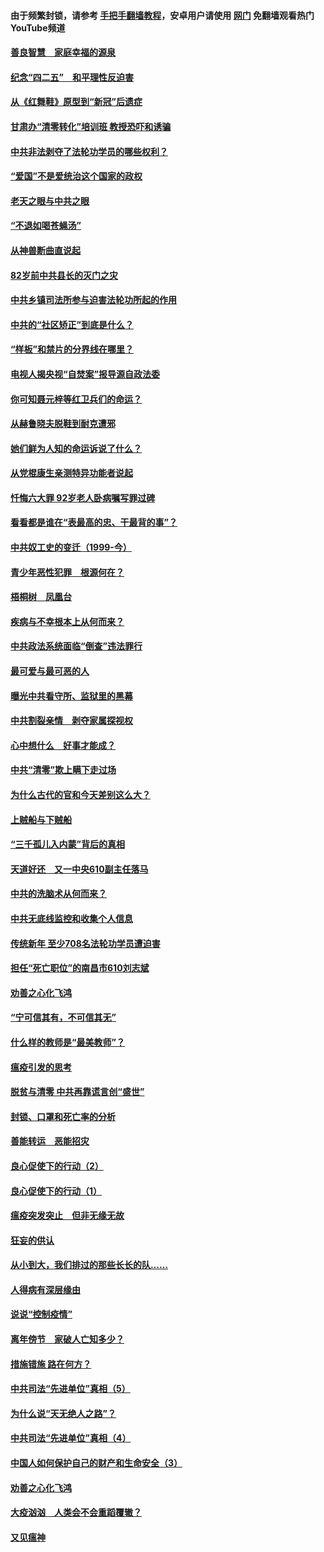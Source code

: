 #### 由于频繁封锁，请参考 [手把手翻墙教程](https://github.com/gfw-breaker/guides/wiki/)，安卓用户请使用 [网门](https://github.com/gfw-breaker/nogfw/blob/master/dl.md?t=04231901) 免翻墙观看热门YouTube频道 

#### [善良智慧　家庭幸福的源泉](../pages/19/423632.md?t=04231901) 

#### [纪念“四二五”　和平理性反迫害](../pages/19/423660.md?t=04231901) 

#### [从《红舞鞋》原型到“新冠”后遗症](../pages/19/423509.md?t=04231901) 

#### [甘肃办“清零转化”培训班 教授恐吓和诱骗](../pages/19/423498.md?t=04231901) 

#### [中共非法剥夺了法轮功学员的哪些权利？](../pages/19/423392.md?t=04231901) 

#### [“爱国”不是爱统治这个国家的政权](../pages/19/423029.md?t=04231901) 

#### [老天之眼与中共之眼](../pages/19/423378.md?t=04231901) 

#### [“不退如喝苍蝇汤”](../pages/19/423287.md?t=04231901) 

#### [从神兽断曲直说起](../pages/19/423201.md?t=04231901) 

#### [82岁前中共县长的灭门之灾](../pages/19/423055.md?t=04231901) 

#### [中共乡镇司法所参与迫害法轮功所起的作用](../pages/19/423064.md?t=04231901) 

#### [中共的“社区矫正”到底是什么？](../pages/19/422870.md?t=04231901) 

#### [“样板”和禁片的分界线在哪里？](../pages/19/422704.md?t=04231901) 

#### [电视人揭央视“自焚案”报导源自政法委](../pages/19/422770.md?t=04231901) 

#### [你可知聂元梓等红卫兵们的命运？](../pages/19/422848.md?t=04231901) 

#### [从赫鲁晓夫脱鞋到耐克遭邪](../pages/19/422826.md?t=04231901) 

#### [她们鲜为人知的命运诉说了什么？](../pages/19/422754.md?t=04231901) 

#### [从党棍康生亲测特异功能者说起](../pages/19/422657.md?t=04231901) 

#### [忏悔六大罪 92岁老人卧病嘱写罪过碑](../pages/19/422750.md?t=04231901) 

#### [看看都是谁在“表最高的忠、干最背的事”？](../pages/19/422703.md?t=04231901) 

#### [中共奴工史的变迁（1999-今）](../pages/19/422656.md?t=04231901) 

#### [青少年恶性犯罪　根源何在？](../pages/19/422449.md?t=04231901) 

#### [梧桐树　凤凰台](../pages/19/422442.md?t=04231901) 

#### [疾病与不幸根本上从何而来？](../pages/19/422438.md?t=04231901) 

#### [中共政法系统面临“倒查”违法罪行](../pages/19/422497.md?t=04231901) 

#### [最可爱与最可恶的人](../pages/19/422448.md?t=04231901) 

#### [曝光中共看守所、监狱里的黑幕](../pages/19/422390.md?t=04231901) 

#### [中共割裂亲情　剥夺家属探视权](../pages/19/422364.md?t=04231901) 

#### [心中想什么　好事才能成？](../pages/19/422318.md?t=04231901) 

#### [中共“清零”欺上瞒下走过场](../pages/19/422306.md?t=04231901) 

#### [为什么古代的官和今天差别这么大？](../pages/19/422228.md?t=04231901) 

#### [上贼船与下贼船](../pages/19/422276.md?t=04231901) 

#### [“三千孤儿入内蒙”背后的真相](../pages/19/422229.md?t=04231901) 

#### [天道好还　又一中央610副主任落马](../pages/19/422155.md?t=04231901) 

#### [中共的洗脑术从何而来？](../pages/19/422154.md?t=04231901) 

#### [中共无底线监控和收集个人信息](../pages/19/422039.md?t=04231901) 

#### [传统新年 至少708名法轮功学员遭迫害](../pages/19/421946.md?t=04231901) 

#### [担任“死亡职位”的南昌市610刘志斌](../pages/19/421957.md?t=04231901) 

#### [劝善之心化飞鸿](../pages/19/421164.md?t=04231901) 

#### [“宁可信其有，不可信其无”](../pages/19/421691.md?t=04231901) 

#### [什么样的教师是“最美教师”？](../pages/19/421755.md?t=04231901) 

#### [瘟疫引发的思考](../pages/19/421594.md?t=04231901) 

#### [脱贫与清零 中共再靠谎言创“盛世”](../pages/19/421590.md?t=04231901) 

#### [封锁、口罩和死亡率的分析](../pages/19/421495.md?t=04231901) 

#### [善能转运　恶能招灾](../pages/19/421334.md?t=04231901) 

#### [良心促使下的行动（2）](../pages/19/421361.md?t=04231901) 

#### [良心促使下的行动（1）](../pages/19/421302.md?t=04231901) 

#### [瘟疫突发突止　但非无缘无故](../pages/19/421281.md?t=04231901) 

#### [狂妄的供认](../pages/19/421199.md?t=04231901) 

#### [从小到大，我们排过的那些长长的队……](../pages/19/421243.md?t=04231901) 

#### [人得病有深层缘由](../pages/19/420864.md?t=04231901) 

#### [说说“控制疫情”](../pages/19/420831.md?t=04231901) 

#### [离年傍节　家破人亡知多少？](../pages/19/420563.md?t=04231901) 

#### [措施错施  路在何方？](../pages/19/420076.md?t=04231901) 

#### [中共司法“先进单位”真相（5）](../pages/19/419453.md?t=04231901) 

#### [为什么说“天无绝人之路”？](../pages/19/419618.md?t=04231901) 

#### [中共司法“先进单位”真相（4）](../pages/19/419452.md?t=04231901) 

#### [中国人如何保护自己的财产和生命安全（3）](../pages/19/419405.md?t=04231901) 

#### [劝善之心化飞鸿](../pages/19/418758.md?t=04231901) 

#### [大疫汹汹　人类会不会重蹈覆辙？](../pages/19/419691.md?t=04231901) 

#### [又见瘟神](../pages/19/419225.md?t=04231901) 

